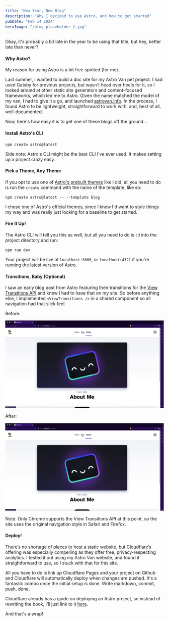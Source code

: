```yaml
---
title: "New Year, New Blog"
description: "Why I decided to use Astro, and how to get started"
pubDate: "Feb 14 2024"
heroImage: "/blog-placeholder-2.jpg"
---
```


Okay, it's probably a bit late in the year to be using that title, but hey, better late than never?

#### Why Astro?

My reason for using Astro is a bit free spirited (for me).

Last summer, I wanted to build a doc site for my Astro Van pet project. I had used Gatsby for previous projects, but wasn't head over heels for it, so I looked around at other static site generators and content-focused frameworks, which led me to Astro. Given the name matched the model of my van, I had to give it a go, and launched [astrovan.info](https://astrovan.info/). In the process, I found Astro to be lightweight, straightforward to work with, and, best of all, well-documented.

Now, here's how easy it is to get one of these blogs off the ground...

#### Install Astro's CLI

```
npm create astro@latest
```

Side note: Astro's CLI might be the best CLI I've ever used. It makes setting up a project crazy easy.

#### Pick a Theme, Any Theme

If you opt to use one of [Astro's prebuilt themes](https://astro.build/themes/) like I did, all you need to do is run the `create` command with the name of the template, like so:

```
npm create astro@latest -- --template blog
```

I chose one of Astro's official themes, since I knew I'd want to style things my way and was really just looking for a baseline to get started.

#### Fire It Up!

The Astro CLI will tell you this as well, but all you need to do is `cd` into the project directory and run:

```
npm run dev
```

Your project will be live at `localhost:3000`, or `localhost:4321` if you're running the latest version of Astro.

#### Transitions, Baby (Optional)

I saw an early blog post from Astro featuring their transitions for the [View Transitions API](https://developer.mozilla.org/en-US/docs/Web/API/View_Transitions_API) and knew I had to have that on my site. So before anything else, I implemented `<ViewTransitions />` in a shared component so all navigation had that slick feel.

Before:

![Website without Astro Transitions](../../../public/website-transitions-before.gif)

After:

![Website with Astro Transitions (much better)](../../../public/website-transitions-after.gif)

Note: Only Chrome supports the View Transitions API at this point, so the site uses the original navigation style in Safari and Firefox.

#### Deploy!

There’s no shortage of places to host a static website, but Cloudflare’s offering was especially compelling as they offer free, privacy-respecting analytics. I tested it out using my Astro Van website, and found it straightforward to use, so I stuck with that for this site.

All you have to do is link up Cloudflare Pages and your project on Github and Cloudflare will automatically deploy when changes are pushed. It's a fantastic combo once the initial setup is done. Write markdown, commit, push, done.

Cloudflare already has a guide on deploying an Astro project, so instead of rewriting the book, I'll just link to it [here](https://developers.cloudflare.com/pages/framework-guides/deploy-an-astro-site/).

And that's a wrap!
